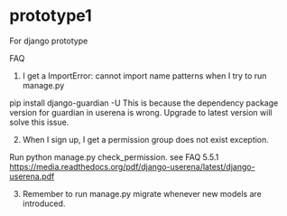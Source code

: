 # prototype1
For django prototype

FAQ

1. I get a ImportError: cannot import name patterns when I try to run manage.py

pip install django-guardian -U
This is because the dependency package version for guardian in userena is wrong. Upgrade to latest version will solve this issue.


2. When I sign up, I get a permission group does not exist exception.

Run python manage.py check_permission.
see FAQ 5.5.1 https://media.readthedocs.org/pdf/django-userena/latest/django-userena.pdf

3. Remember to run manage.py migrate whenever new models are introduced.